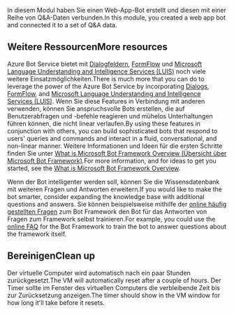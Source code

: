 <span data-ttu-id="f7e1c-101">In diesem Modul haben Sie einen Web-App-Bot erstellt und diesen mit einer Reihe von Q&A-Daten verbunden.</span><span class="sxs-lookup"><span data-stu-id="f7e1c-101">In this module, you created a web app bot and connected it to a set of Q&A data.</span></span> 

## <a name="more-resources"></a><span data-ttu-id="f7e1c-102">Weitere Ressourcen</span><span class="sxs-lookup"><span data-stu-id="f7e1c-102">More resources</span></span>

<span data-ttu-id="f7e1c-103">Azure Bot Service bietet mit [Dialogfeldern](http://aihelpwebsite.com/Blog/EntryId/9/Introduction-To-Using-Dialogs-With-The-Microsoft-Bot-Framework), [FormFlow](https://blogs.msdn.microsoft.com/uk_faculty_connection/2016/07/14/building-a-microsoft-bot-using-microsoft-bot-framework-using-formflow/) und [Microsoft Language Understanding and Intelligence Services (LUIS)](https://docs.botframework.com/node/builder/guides/understanding-natural-language/) noch viele weitere Einsatzmöglichkeiten.</span><span class="sxs-lookup"><span data-stu-id="f7e1c-103">There is much more that you can do to leverage the power of the Azure Bot Service by incorporating [Dialogs](http://aihelpwebsite.com/Blog/EntryId/9/Introduction-To-Using-Dialogs-With-The-Microsoft-Bot-Framework), [FormFlow](https://blogs.msdn.microsoft.com/uk_faculty_connection/2016/07/14/building-a-microsoft-bot-using-microsoft-bot-framework-using-formflow/), and [Microsoft Language Understanding and Intelligence Services (LUIS)](https://docs.botframework.com/node/builder/guides/understanding-natural-language/).</span></span> <span data-ttu-id="f7e1c-104">Wenn Sie diese Features in Verbindung mit anderen verwenden, können Sie anspruchsvolle Bots erstellen, die auf Benutzerabfragen und -befehle reagieren und mühelos Unterhaltungen führen können, die nicht linear verlaufen.</span><span class="sxs-lookup"><span data-stu-id="f7e1c-104">By using these features in conjunction with others, you can build sophisticated bots that respond to users' queries and commands and interact in a fluid, conversational, and non-linear manner.</span></span> <span data-ttu-id="f7e1c-105">Weitere Informationen und Ideen für die ersten Schritte finden Sie unter [What is Microsoft Bot Framework Overview (Übersicht über Microsoft Bot Framework)](https://blogs.msdn.microsoft.com/uk_faculty_connection/2016/04/05/what-is-microsoft-bot-framework-overview/).</span><span class="sxs-lookup"><span data-stu-id="f7e1c-105">For more information, and for ideas to get you started, see the [What is Microsoft Bot Framework Overview](https://blogs.msdn.microsoft.com/uk_faculty_connection/2016/04/05/what-is-microsoft-bot-framework-overview/).</span></span> 

<span data-ttu-id="f7e1c-106">Wenn der Bot intelligenter werden soll, können Sie die Wissensdatenbank mit weiteren Fragen und Antworten erweitern.</span><span class="sxs-lookup"><span data-stu-id="f7e1c-106">If you would like to make the bot smarter, consider expanding the knowledge base with additional questions and answers.</span></span> <span data-ttu-id="f7e1c-107">Sie können beispielsweise mithilfe der [online häufig gestellten Fragen](https://docs.microsoft.com/azure/bot-service/bot-service-resources-bot-framework-faq?view=azure-bot-service-3.0) zum Bot Framework den Bot für das Antworten von Fragen zum Framework selbst trainieren.</span><span class="sxs-lookup"><span data-stu-id="f7e1c-107">For example, you could use the [online FAQ](https://docs.microsoft.com/azure/bot-service/bot-service-resources-bot-framework-faq?view=azure-bot-service-3.0) for the Bot Framework to train the bot to answer questions about the framework itself.</span></span>

## <a name="clean-up"></a><span data-ttu-id="f7e1c-108">Bereinigen</span><span class="sxs-lookup"><span data-stu-id="f7e1c-108">Clean up</span></span>

<span data-ttu-id="f7e1c-109">Der virtuelle Computer wird automatisch nach ein paar Stunden zurückgesetzt.</span><span class="sxs-lookup"><span data-stu-id="f7e1c-109">The VM will automatically reset after a couple of hours.</span></span> <span data-ttu-id="f7e1c-110">Der Timer sollte im Fenster des virtuellen Computers die verbleibende Zeit bis zur Zurücksetzung anzeigen.</span><span class="sxs-lookup"><span data-stu-id="f7e1c-110">The timer should show in the VM window for how long it'll take before it resets.</span></span>